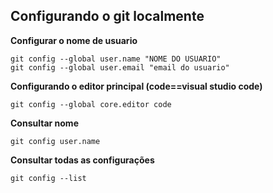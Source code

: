 ## Configurando o git localmente

**Configurar o nome de usuario**
```
git config --global user.name "NOME DO USUARIO"
git config --global user.email "email do usuario"
```

**Configurando o editor principal (code==visual studio code)**
```
git config --global core.editor code
```

**Consultar nome**
```
git config user.name
```

**Consultar todas as configurações**
```
git config --list 
```